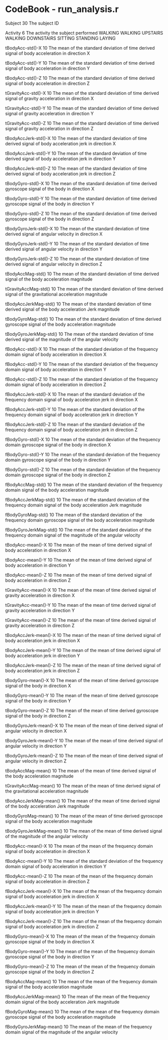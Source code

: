 # CodeBook - run_analysis.r

Subject                         30
                The subject ID
        
Activity                        6
                The activity the subject performed
                                WALKING
                                WALKING UPSTAIRS
                                WALKING DOWNSTAIRS
                                SITTING
                                STANDING
                                LAYING
        
tBodyAcc-std()-X                10
                The mean of the standard deviation of time derived signal of body acceleration in                   direction X
                
tBodyAcc-std()-Y                10
                The mean of the standard deviation of time derived signal of body acceleration in                   direction Y
                
tBodyAcc-std()-Z                10
                The mean of the standard deviation of time derived signal of body acceleration in                   direction Z
                
tGravityAcc-std()-X             10
                The mean of the standard deviation of time derived signal of gravity acceleration in                 direction X

tGravityAcc-std()-Y             10
                The mean of the standard deviation of time derived signal of gravity acceleration in                 direction Y

tGravityAcc-std()-Z             10
                The mean of the standard deviation of time derived signal of gravity acceleration in                 direction Z

tBodyAccJerk-std()-X            10
                The mean of the standard deviation of time derived signal of body acceleration jerk                 in direction X

tBodyAccJerk-std()-Y            10
                The mean of the standard deviation of time derived signal of body acceleration jerk                 in direction Y

tBodyAccJerk-std()-Z            10
                The mean of the standard deviation of time derived signal of body acceleration jerk                 in direction Z

tBodyGyro-std()-X               10
                The mean of the standard deviation of time derived gyroscope signal of the body in                  direction X 

tBodyGyro-std()-Y               10
                The mean of the standard deviation of time derived gyroscope signal of the body in                  direction Y
                
tBodyGyro-std()-Z               10
                The mean of the standard deviation of time derived gyroscope signal of the body in                  direction Z

tBodyGyroJerk-std()-X           10
                The mean of the standard deviation of time derived signal of angular velocity in                    direction X 

tBodyGyroJerk-std()-Y           10
                The mean of the standard deviation of time derived signal of angular velocity in                    direction Y
                
tBodyGyroJerk-std()-Z           10
                The mean of the standard deviation of time derived signal of angular velocity in                    direction Z
                
tBodyAccMag-std()               10
                The mean of the standard deviation of time derived signal of the body acceleration                  magnitude 
                
tGravityAccMag-std()            10
                 The mean of the standard deviation of time derived signal of the gravitational                      acceleration magnitude 
                 
tBodyAccJerkMag-std()           10
                 The mean of the standard deviation of time derived signal of the body acceleration                  Jerk magnitude 
                 
tBodyGyroMag-std()              10
                 The mean of the standard deviation of time derived gyroscope signal of the body                     acceleration magnitude 
                 
tBodyGyroJerkMag-std()          10
                 The mean of the standard deviation of time derived signal of the magnitude of the                   angular velocity

fBodyAcc-std()-X                10
                The mean of the standard deviation of the frequency domain signal of body                           acceleration in direction X
                
fBodyAcc-std()-Y                10
                The mean of the standard deviation of the frequency domain signal of body                           acceleration in direction Y
                
fBodyAcc-std()-Z                10
                The mean of the standard deviation of the frequency domain signal of body                           acceleration in direction Z
                
fBodyAccJerk-std()-X            10
                The mean of the standard deviation of the frequency domain signal of body                           acceleration jerk in direction X

fBodyAccJerk-std()-Y            10
                The mean of the standard deviation of the frequency domain signal of body                           acceleration jerk in direction Y

fBodyAccJerk-std()-Z            10
                The mean of the standard deviation of the frequency domain signal of body                           acceleration jerk in direction Z

fBodyGyro-std()-X               10
                The mean of the standard deviation of the frequency domain gyroscope signal of the                  body in direction X 

fBodyGyro-std()-Y               10
                The mean of the standard deviation of the frequency domain gyroscope signal of the                  body in direction Y
                
fBodyGyro-std()-Z               10
                The mean of the standard deviation of the frequency domain gyroscope signal of the                  body in direction Z
                
fBodyAccMag-std()               10
                The mean of the standard deviation of the frequency domain signal of the body                       acceleration magnitude 
                 
fBodyAccJerkMag-std()           10
                 The mean of the standard deviation of the frequency domain signal of the body                       acceleration Jerk magnitude 
                 
fBodyGyroMag-std()              10
                 The mean of the standard deviation of the frequency domain gyroscope signal of the                  body acceleration magnitude 
                 
fBodyGyroJerkMag-std()          10
                 The mean of the standard deviation of the frequency domain signal of the magnitude                  of the angular velocity
        
tBodyAcc-mean()-X                10
                The mean of the mean of time derived signal of body acceleration in direction X
                
tBodyAcc-mean()-Y                10
                The mean of the mean of time derived signal of body acceleration in direction Y
                
tBodyAcc-mean()-Z                10
                The mean of the mean of time derived signal of body acceleration in direction Z
                
tGravityAcc-mean()-X             10
                The mean of the mean of time derived signal of gravity acceleration in direction X

tGravityAcc-mean()-Y             10
                The mean of the mean of time derived signal of gravity acceleration in direction Y

tGravityAcc-mean()-Z             10
                The mean of the mean of time derived signal of gravity acceleration in direction Z

tBodyAccJerk-mean()-X            10
                The mean of the mean of time derived signal of body acceleration jerk in direction X

tBodyAccJerk-mean()-Y            10
                The mean of the mean of time derived signal of body acceleration jerk in direction Y

tBodyAccJerk-mean()-Z            10
                The mean of the mean of time derived signal of body acceleration jerk in direction Z

tBodyGyro-mean()-X               10
                The mean of the mean of time derived gyroscope signal of the body in direction X 

tBodyGyro-mean()-Y               10
                The mean of the mean of time derived gyroscope signal of the body in direction Y
                
tBodyGyro-mean()-Z               10
                The mean of the mean of time derived gyroscope signal of the body in direction Z

tBodyGyroJerk-mean()-X           10
                The mean of the mean of time derived signal of angular velocity in direction X 

tBodyGyroJerk-mean()-Y           10
                The mean of the mean of time derived signal of angular velocity in direction Y
                
tBodyGyroJerk-mean()-Z           10
                The mean of the mean of time derived signal of angular velocity in direction Z
                
tBodyAccMag-mean()               10
                The mean of the mean of time derived signal of the body acceleration magnitude 
                
tGravityAccMag-mean()            10
                 The mean of the mean of time derived signal of the gravitational acceleration                       magnitude 
                 
tBodyAccJerkMag-mean()           10
                 The mean of the mean of time derived signal of the body acceleration Jerk magnitude 
                 
tBodyGyroMag-mean()              10
                 The mean of the mean of time derived gyroscope signal of the body acceleration                      magnitude 
                 
tBodyGyroJerkMag-mean()          10
                 The mean of the mean of time derived signal of the magnitude of the angular                         velocity

fBodyAcc-mean()-X                10
                The mean of the mean of the frequency domain signal of body acceleration in                         direction X
                
fBodyAcc-mean()-Y                10
                The mean of the standard deviation of the frequency domain signal of body                           acceleration in direction Y
                
fBodyAcc-mean()-Z                10
                The mean of the mean of the frequency domain signal of body acceleration in                         direction Z
                
fBodyAccJerk-mean()-X            10
                The mean of the mean of the frequency domain signal of body acceleration jerk in                    direction X

fBodyAccJerk-mean()-Y            10
                The mean of the mean of the frequency domain signal of body acceleration jerk in                    direction Y

fBodyAccJerk-mean()-Z            10
                The mean of the mean of the frequency domain signal of body acceleration jerk in                    direction Z

fBodyGyro-mean()-X               10
                The mean of the mean of the frequency domain gyroscope signal of the body in                        direction X 

fBodyGyro-mean()-Y               10
                The mean of the mean of the frequency domain gyroscope signal of the body in                        direction Y
                
fBodyGyro-mean()-Z               10
                The mean of the mean of the frequency domain gyroscope signal of the body in                        direction Z
                
fBodyAccMag-mean()               10
                The mean of the mean of the frequency domain signal of the body acceleration                        magnitude 
                 
fBodyAccJerkMag-mean()           10
                 The mean of the mean of the frequency domain signal of the body acceleration Jerk                  magnitude 
                 
fBodyGyroMag-mean()              10
                 The mean of the mean of the frequency domain gyroscope signal of the body                           acceleration magnitude 
                 
fBodyGyroJerkMag-mean()          10
                 The mean of the mean of the frequency domain signal of the magnitude of the angular                  velocity